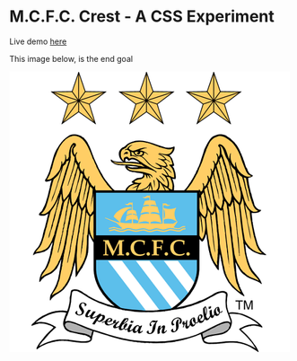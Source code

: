M.C.F.C. Crest - A CSS Experiment
==============

Live demo [here](https://whawker.github.io/css-mcfc-badge/1997/index.html)

This image below, is the end goal

![M.C.F.C Badge](badge.png)
